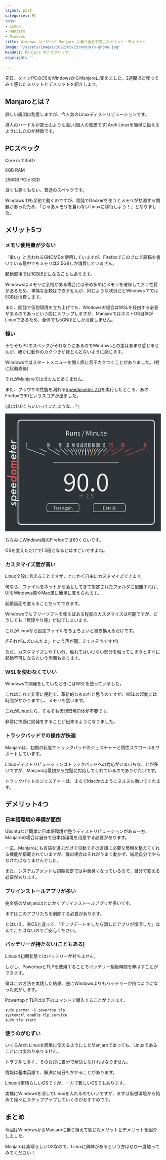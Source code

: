 ```yaml
---
layout: post
categories: PC
tags:
- Linux
- Manjaro
- Windows
title: Windows ユーザーが Manjaro に乗り換えて感じたメリット・デメリット
image: "/assets/images/2022/06/23/manjaro-gnome.jpg"
headAlt: Manjaro のデスクトップ
copylight: ''

---
```

先日、メインPCのOSをWindowsからManjaroに変えました。2週間ほど使ってみて感じたメリットとデメリットを紹介します。

## Manjaroとは？

詳しい説明は割愛しますが、今人気のLinuxディストリビューションです。

導入のハードルが富士山よりも高い(個人の感想です)Arch Linuxを簡単に扱えるようにしたのが特徴です。

## PCスペック

Core i5 1135G7

8GB RAM

256GB PCIe SSD

良くも悪くもない、普通のスペックです。

Windows 11も余裕で動くのですが、開発でDockerを使うとメモリが枯渇する問題があったため、「じゃあメモリを食わないLinuxに移行しよう！」となりました。

## メリット5つ

### メモリ使用量が少ない

「重い」と言われるGNOMEを使用していますが、Firefoxでこのブログ原稿を書いている最中でもメモリは2.5GBしか消費していません。

起動直後では1GBほどになることもあります。

Windowsはメモリに余裕がある場合には予め多めにメモリを確保しておく性質があるため、単純な比較はできませんが、同じような状況だとWindows 11では5GBは消費します。

また、開発で仮想環境を立ち上げても、Windowsの場合はWSLを経由する必要があるのであっという間にスワップしますが、ManjaroではホストOS自体がLinuxであるため、全体でも5GBほどしか消費しません。

### 軽い

そもそもPCのスペックがそれなりにあるのでWindowsとの差はあまり感じませんが、確かに動作のカクつきがほとんどないように感じます。

Windowsではスタートメニューを開く際に若干カクつくことがありました。(特に起動直後)

それがManjaroではほとんどありません。

また、ブラウザの性能を測れる<a href="https://browserbench.org/Speedometer2.0/" target="_blank" rel="noopener noreferrer">Speedometer 2.0</a>を実行したところ、あのFirefoxで90というスコアが出ました。

(昔は140くらいいっていたような…？)

![Speedometerのスコア](/assets/images/2022/06/23/speedometer.jpg)

ちなみにWindows版のFirefoxでは60くらいです。

OSを変えただけで1.5倍になるとはすごいですよね。

### カスタマイズ度が高い

Linux全般に言えることですが、とにかく自由にカスタマイズできます。

何なら、ファイルをネットから落としてきて指定されたフォルダに配置すれば、UIをWindows風やMac風に簡単に変えられます。

起動画面を変えることだってできます。

Windowsでもフリーソフトを使えばある程度のカスタマイズは可能ですが、どうしても「無理やり感」が出てしまいます。

これがLinuxなら設定ファイルをちょちょいと書き換えるだけです。

(「それがムズいんだよ」という声が聞こえてきそうですが)

ただ、カスタマイズしやすい分、触れてはいけない部分を触ってしまうとすぐに起動不可になるという側面もあります。

### WSLを使わなくていい

Windowsで開発をしていたときにはWSLを使っていました。

これはこれで非常に便利で、革新的なものだと思うのですが、WSLの起動には時間がかかりますし、メモリも食います。

これがLinuxなら、そもそも仮想環境自体が不要です。

非常に快適に開発をすることが出来るようになりました。

### トラックパッドでの操作が快適

Manjaroは、初期の状態でトラックパッドのジェスチャーと慣性スクロールをサポートしています。

Linuxディストリビューションはトラックパッドへの対応がいまいちなことが多いですが、Manjaroは最初から完璧に対応してくれているのでありがたいです。

トラックパッドのジェスチャーは、まるでMacかのようにヌルヌル動いてくれます。

## デメリット4つ

### 日本語環境の準備が面倒

Ubuntuなど簡単に日本語環境が整うディストリビューションがある一方、Manjaroの場合は自分で日本語環境を用意する必要があります。

一応、Manjaroにも言語を選ぶだけで自動でその言語に必要な環境を整えてくれる機能が搭載されていますが、僕の場合はそれがうまく動かず、結局自分でやらなければなりませんでした。

また、システムフォントも初期設定では中華臭くなっているので、自分で変える必要があります。

### プリインストールアプリが多い

完全版のManjaroはとにかくプリインストールアプリが多いです。

まずはこのアプリたちを削除する必要があります。

とはいえ、某OSと違って、「アップデートをしたら消したアプリが復活した」なんてことはないのでご安心ください。

### バッテリーが持たない(こともある)

Linuxは初期状態ではバッテリーが持ちません。

しかし、PowertopとTLPを使用することでバッテリー駆動時間を伸ばすことができます。

僕はこの方法を実践した結果、逆にWindowsよりもバッテリーが持つようになった気がします。

PowertopとTLPは以下のコマンドで導入することができます。

    sudo pacman -S powertop tlp
    systemctl enable tlp.service
    sudo tlp start

### 使うのがむずい

いくらArch Linuxを簡単に使えるようにしたManjaroであっても、Linuxであることには変わりありません。

トラブルも多く、そのたびに自分で解決しなければなりません。

情報は基本英語で、解決に何日もかかることがあります。

Linuxは素晴らしいOSですが、一方で難しいOSでもあります。

実機にWindowsを消してLinuxを入れるのもいいですが、まずは仮想環境から始めて徐々にステップアップしていくのがおすすめです。

## まとめ

今回はWindowsからManjaroに乗り換えて感じたメリットとデメリットを紹介しました。

Manjaroは素晴らしいOSなので、Linuxに興味があるという方はぜひ一度触ってみてください！